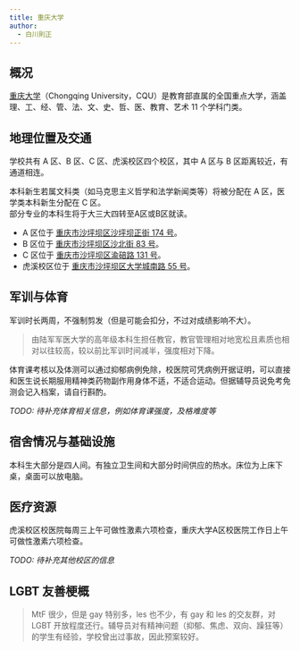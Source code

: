 ```yaml
---
title: 重庆大学
author:
  - 白川則正
---
```


## 概况

[重庆大学](https://cqu.edu.cn)（Chongqing University，CQU）是教育部直属的全国重点大学，涵盖理、工、经、管、法、文、史、哲、医、教育、艺术 11 个学科门类。

## 地理位置及交通

学校共有 A 区、B 区、C 区、虎溪校区四个校区，其中 A 区与 B 区距离较近，有通道相连。

本科新生若属文科类（如马克思主义哲学和法学新闻类等）将被分配在 A 区，医学类本科新生分配在 C 区。\
部分专业的本科生将于大三大四转至A区或B区就读。

- A 区位于 [重庆市沙坪坝区沙坪坝正街 174 号](https://amap.com/place/B001781YKK)。
- B 区位于 [重庆市沙坪坝区沙北街 83 号](https://amap.com/place/B0017819Q6)。
- C 区位于 [重庆市沙坪坝区渝碚路 131 号](https://amap.com/place/B001787565)。
- 虎溪校区位于 [重庆市沙坪坝区大学城南路 55 号](https://amap.com/place/B00170CDQF)。

## 军训与体育

军训时长两周，不强制剪发（但是可能会扣分，不过对成绩影响不大）。

> 由陆军军医大学的高年级本科生担任教官，教官管理相对地宽松且素质也相对以往较高，较以前比军训时间减半，强度相对下降。

体育课考核以及体测可以通过抑郁病例免除，校医院可凭病例开据证明，可以直接和医生说长期服用精神类药物副作用身体不适，不适合运动。但据辅导员说免考免测会记入档案，请自行斟酌。

_TODO: 待补充体育相关信息，例如体育课强度，及格难度等_

## 宿舍情况与基础设施

本科生大部分是四人间。有独立卫生间和大部分时间供应的热水。床位为上床下桌，桌面可以放电脑。

## 医疗资源

虎溪校区校医院每周三上午可做性激素六项检查，重庆大学A区校医院工作日上午可做性激素六项检查。

_TODO: 待补充其他校区的信息_

## LGBT 友善梗概

> MtF 很少，但是 gay 特别多，les 也不少，有 gay 和 les 的交友群，对 LGBT 开放程度还行。辅导员对有精神问题（抑郁、焦虑、双向、躁狂等）的学生有经验，学校曾出过事故，因此预案较好。
